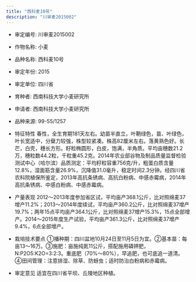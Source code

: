 ```yaml
---
title: "西科麦10号"
description: "川审麦2015002"
---
```

* 审定编号:  川审麦2015002

*  作物名称:  小麦

*  品种名称:  西科麦10号

*  审定年份:  2015

*  审定单位:  四川省

* 育种者:  西南科技大学小麦研究所

*  申请者:  西南科技大学小麦研究所

*  品种来源:  99-55/1257

*  特征特性
春性，全生育期181天左右。幼苗半直立，叶鞘绿色，苗、叶绿色，叶长宽适中，分蘖力较强，株型较紧凑。株高82厘米左右。落黄熟色好。长芒，白壳，穗长方形。籽粒椭圆形，白皮，饱满，半角质。平均亩穗数21.2万，穗粒数44.2粒，千粒重45.2克。2014年农业部谷物及制品质量监督检验测试中心（哈尔滨）品质测定：平均籽粒容重756克/升，粗蛋白质含量12.8%，湿面筋含量26.9%，沉降值31.0毫升，稳定时间2.3分钟。经四川省农科院植保所鉴定，2013年高抗条锈病、高抗白粉病、中感赤霉病，2014年高抗条锈病、中感白粉病、中感赤霉病。

*  产量表现
2012～2013年度参加省区试，平均亩产368.1公斤，比对照绵麦37增产11.2%；2013～2014年度续试，平均亩产360.2公斤，比对照绵麦37增产19.7%；两年15点平均亩产364.1公斤，比对照绵麦37增产15.3%，15点全部增产。2014～2015年度生产试验，平均亩产361.3公斤，比对照绵麦37增产9.4%，6点全部增产。

*  栽培技术要点
①播种期：四川盆地10月24日至11月5日为宜。②基本苗：每亩13～16万。③施肥：亩施纯氮11公斤，搭配施用磷钾肥，N:P2O5:K2O=3:2:3。重底肥（70%～80%），早追肥，也可底追一道清。④田间管理：注意排湿、除草、防蚜虫；适时防治白粉病和赤霉病。

*  审定意见
适宜在四川省平坝、丘陵地区种植。
